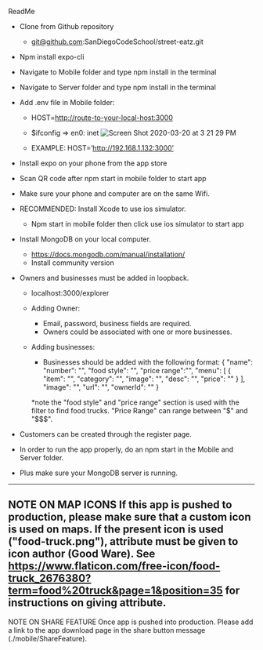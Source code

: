 ReadMe

- Clone from Github repository 
  - git@github.com:SanDiegoCodeSchool/street-eatz.git
- Npm install expo-cli
- Navigate to Mobile folder and type npm install in the terminal
- Navigate to Server folder and type  npm install in the terminal
- Add .env file in Mobile folder:
  - HOST=<http://route-to-your-local-host:3000>
  - $ifconfig => en0: inet <your ip is here>
  ![Screen Shot 2020-03-20 at 3 21 29 PM](https://user-images.githubusercontent.com/17171899/77211426-2fb75d80-6ac1-11ea-944c-4f7fb7a754e5.png)

  - EXAMPLE: HOST=’http://192.168.1.132:3000’
- Install expo on your phone from the app store
- Scan QR code after npm start in mobile folder to start app
- Make sure your phone and computer are on the same Wifi.
- RECOMMENDED: Install Xcode to use ios simulator.
  - Npm start in mobile folder then click use ios simulator to start app
- Install MongoDB on your local computer.
  - https://docs.mongodb.com/manual/installation/
  - Install community version
- Owners and businesses must be added in loopback.
  - localhost:3000/explorer
  - Adding Owner:
    - Email, password, business fields are required.
    - Owners could be associated with one or more businesses.
  - Adding businesses:
    - Businesses should be added with the following format:
    {
    "name": 
    "number": "",
    "food style": "",
    "price range":"",
    "menu": [
          {
            "item": "",
            "category": "",
            "image": "",
            "desc": "",
            "price": ""
          }
        ],
        "image": "",
        "url": "",
        "ownerId": ""
    } 

    *note the "food style" and "price range" section is used with the filter to find food trucks.
    "Price Range" can range between "$" and "$$$".
  
- Customers can be created through the register page.
- In order to run the app properly, do an npm start in the Mobile and Server folder.
- Plus make sure your MongoDB server is running.

-------------------------------------------------------------------------------------
NOTE ON MAP ICONS
If this app is pushed to production, please make sure that a custom icon is used on maps. If the present icon is used ("food-truck.png"), attribute must be given to icon author (Good Ware). See https://www.flaticon.com/free-icon/food-truck_2676380?term=food%20truck&page=1&position=35 for instructions on giving attribute.
-------------------------------------------------------------------------------------
NOTE ON SHARE FEATURE
Once app is pushed into production. Please add a link to the app download page in the share button message (./mobile/ShareFeature).
